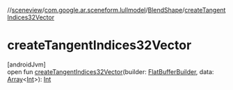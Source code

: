 //[sceneview](../../../index.md)/[com.google.ar.sceneform.lullmodel](../index.md)/[BlendShape](index.md)/[createTangentIndices32Vector](create-tangent-indices32-vector.md)

# createTangentIndices32Vector

[androidJvm]\
open fun [createTangentIndices32Vector](create-tangent-indices32-vector.md)(builder: [FlatBufferBuilder](../../com.google.flatbuffers/-flat-buffer-builder/index.md), data: [Array](https://kotlinlang.org/api/latest/jvm/stdlib/kotlin/-array/index.html)&lt;[Int](https://kotlinlang.org/api/latest/jvm/stdlib/kotlin/-int/index.html)&gt;): [Int](https://kotlinlang.org/api/latest/jvm/stdlib/kotlin/-int/index.html)
